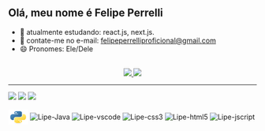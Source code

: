## Olá, meu nome é Felipe Perrelli

- 🌱 atualmente estudando: react.js, next.js.
- 📩 contate-me no e-mail: felipeperrelliproficional@gmail.com
- 😄 Pronomes: Ele/Dele
<br>


<div align="center">
  <a href="https://github.com/Felipe-Perrelli">
  <img height="180em" src="https://github-readme-stats.vercel.app/api?username=Felipe-Perrelli&show_icons=true&theme=tokyonight&include_all_commits=true&count_private=true"/>
  <img height="140em" src="https://github-readme-stats.vercel.app/api/top-langs/?username=Felipe-Perrelli&layout=compact&langs_count=7&theme=tokyonight"/>
</div>
   
<div id="redes-sociais">
  <hr>
  <a href="https://www.linkedin.com/in/felipe-joanes-40b72b24a/" target="_blank"><img src="https://img.shields.io/badge/-LinkedIn-%230077B5?style=for-the-badge&logo=linkedin&logoColor=white" target="_blank"></a>
   <a href = "mailto:felipeperrelliproficional@gmail.com"><img src="https://img.shields.io/badge/-Gmail-%23333?style=for-the-badge&logo=gmail&logoColor=white" target="_blank"></a>
  <a href="https://www.instagram.com/felipe_perrelli/" target="_blank"><img src="https://img.shields.io/badge/-Instagram-%23E4405F?style=for-the-   badge&logo=instagram&logoColor=white" target="_blank"></a>
</div>

<div style="display: inline_block">
  <br>
  <img align="center" alt="Lipe-Python" height="30" width="40" src="https://raw.githubusercontent.com/devicons/devicon/master/icons/python/python-original.svg">
  <img align="center" alt="Lipe-Java" height="30" width="40" src="https://cdn.jsdelivr.net/gh/devicons/devicon/icons/java/java-original.svg" />
  <img align="center" alt="Lipe-vscode" height="30" width="40" src="https://cdn.jsdelivr.net/gh/devicons/devicon/icons/vscode/vscode-original-wordmark.svg" />
  <img align="center" alt="Lipe-css3" height="30" width="40" src="https://cdn.jsdelivr.net/gh/devicons/devicon/icons/css3/css3-original.svg" />
  <img align="center" alt="Lipe-html5" height="30" width="40" src="https://cdn.jsdelivr.net/gh/devicons/devicon/icons/html5/html5-original.svg" />   
  <img align="center" alt="Lipe-jscript" height="30" width="40" src="https://cdn.jsdelivr.net/gh/devicons/devicon/icons/javascript/javascript-original.svg" />
</div> 
  
  
